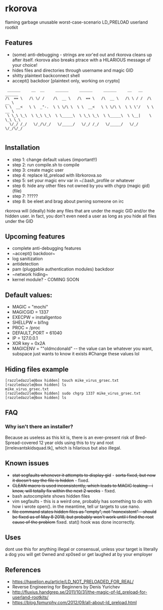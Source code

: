 # rkorova

flaming garbage unusable worst-case-scenario LD_PRELOAD userland rootkit 

## Features
* (some) anti-debugging - strings are xor'ed out and rkorova cleans up after itself. rkorova also breaks ptrace with a HILARIOUS message of your choice! 
* hides files and directories through username and magic GID  
* shitty plaintext backconnect shell 
* accept() backdoor [plaintext only, working on crypto]

```
 ______     __  __     ______     ______     ______     __   __   ______    
/\  == \   /\ \/ /    /\  __ \   /\  == \   /\  __ \   /\ \ / /  /\  __ \   
\ \  __<   \ \  _"-.  \ \ \/\ \  \ \  __<   \ \ \/\ \  \ \ \'/   \ \  __ \  
 \ \_\ \_\  \ \_\ \_\  \ \_____\  \ \_\ \_\  \ \_____\  \ \__|    \ \_\ \_\ 
  \/_/ /_/   \/_/\/_/   \/_____/   \/_/ /_/   \/_____/   \/_/      \/_/\/_/ 
                                                                          
```
## Installation
* step 1: change default values (important!!)
* step 2: run compile.sh to compile 
* step 3: create magic user 
* step 4: replace ld_preload with librkorova.so
* step 5: set your magic env var in ~/.bash_profile or whatever 
* step 6: hide any other files not owned by you with chgrp (magic gid) (file) 
* step 7: ?????
* step 8: be eleet and brag about pwning someone on irc 

rkorova will (ideally) hide any files that are under the magic GID and/or the hidden user. in fact, you don't even need a user as long as you hide all files under the GID

## Upcoming features
* complete anti-debugging features 
* ~accept() backdoor~
* log sanitization
* antidetection 
* pam (pluggable authentication modules) backdoor
* ~network hiding~ 
* kernel module? - COMING SOON 

## Default values: 
* MAGIC = "mochi"
* MAGICGID = 1337 
* EXECPW = installgentoo
* SHELLPW = bl1ng
* PROC = /proc
* DEFAULT_PORT = 61040
* IP = 127.0.0.1
* XOR key = 0x2A  
* MAGICENV = ""oldmcdonald" -- the value can be whatever you want, subspace just wants to know it exists 
#Change these values lol 

## Hiding files example 
```
[razzledazzle@box hidden] touch mike_virus_grsec.txt 
[razzledazzle@box hidden] ls 
mike_virus_grsec.txt 
[razzledazzle@box hidden] sudo chgrp 1337 mike_virus_grsec.txt 
[razzledazzle@box hidden] ls

```
## FAQ

### Why isn't there an installer?
 Because as useless as this kit is, there is an ever-present risk of Bred-Spread-covered 12 year olds using this to try and root [irrelevantskidsquad.tk], which is hilarious but also illegal.

## Known issues 
* ~~stat segfaults whenever it attempts to display gid~~ - ~~sorta fixed, but now it doesn't say the file is hidden~~ - fixed. 
* ~~CLEAN macro is used inconsistently, which leads to MAGIC leaking - i know, will totally fix within the next 2 weeks~~ - fixed. 
* bash autocomplete shows hidden files
* vim segfaults - this is a weird one, probably has something to do with how i wrote open(). in the meantime, tell ur targets to use nano.
* ~~file command states hidden files as "empty", not "nonexistent" - should be fixed as of May 8 2018, but probably won't work until i find the root cause of the problem~~ fixed. stat() hook was done incorrectly.

## Uses 
 
dont use this for anything illegal or consensual, unless your target is literally a dog you will get 0wned and xp0sed or get laughed at by your employer 

## References 

* https://haxelion.eu/article/LD_NOT_PRELOADED_FOR_REAL/
* Reverse Engineering for Beginners by Denis Yurichev
* http://fluxius.handgrep.se/2011/10/31/the-magic-of-ld_preload-for-userland-rootkits/
* https://blog.fpmurphy.com/2012/09/all-about-ld_preload.html
